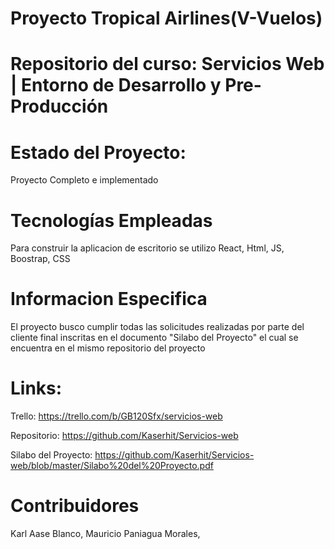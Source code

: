 # Proyecto Tropical Airlines(V-Vuelos)

# Repositorio del curso: Servicios Web | Entorno de Desarrollo y Pre-Producción

# Estado del Proyecto:
Proyecto Completo e implementado

# Tecnologías Empleadas
Para construir la aplicacion de escritorio se utilizo React, Html, JS, Boostrap, CSS



# Informacion Especifica
El proyecto busco cumplir todas las solicitudes realizadas por parte del cliente final inscritas en el documento "Silabo del Proyecto" el cual se encuentra en el mismo repositorio del proyecto



# Links:

Trello: https://trello.com/b/GB120Sfx/servicios-web

Repositorio: https://github.com/Kaserhit/Servicios-web

Silabo del Proyecto: https://github.com/Kaserhit/Servicios-web/blob/master/Silabo%20del%20Proyecto.pdf





# Contribuidores

Karl Aase Blanco,
Mauricio Paniagua Morales,

